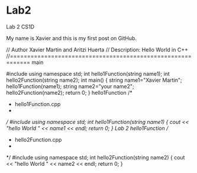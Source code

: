 # Lab2
Lab 2 CS1D

My name is Xavier and this is my first post on GitHub.

// Author Xavier Martin and Aritzi Huerta
// Description: Hello World in C++
//============================================================
main

#include <iostream>
using namespace std;
int hello1Function(string name1);
int hello2Function(string name2);
int main()
{
string name1="Xavier Martin";
hello1Function(name1);
string name2="your name2";
hello2Function(name2);
return 0;
}
hello1Function
/*
* hello1Function.cpp
*
*/
#include <iostream>
using namespace std;
int hello1Function(string name1)
{
cout << "hello World " << name1 << endl;
return 0;
}
Lab 2
hello1Function
/*
* hello2Function.cpp
*
*/
#include <iostream>
using namespace std;
int hello2Function(string name2)
{
cout << "hello World " << name2 << endl;
return 0;
}
